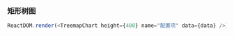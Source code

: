 ### 矩形树图

<!--start-code-->

```js
ReactDOM.render(<TreemapChart height={400} name="配置项" data={data} />);
```

<!--end-code-->
